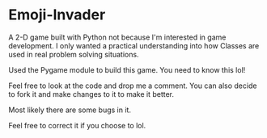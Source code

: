 # Emoji-Invader
A 2-D game built with Python not because I'm interested in game development. 
I only wanted a practical understanding into how Classes are used in real problem solving situations.

Used the Pygame module to build this game. You need to know this lol!

Feel free to look at the code and drop me a comment.
You can also decide to fork it and make changes to it to make it better.

Most likely there are some bugs in it.

Feel free to correct it if you choose to lol.
